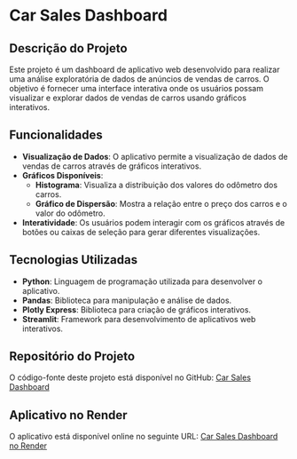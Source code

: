 # Car Sales Dashboard

## Descrição do Projeto

Este projeto é um dashboard de aplicativo web desenvolvido para realizar uma análise exploratória de dados de anúncios de vendas de carros. O objetivo é fornecer uma interface interativa onde os usuários possam visualizar e explorar dados de vendas de carros usando gráficos interativos.

## Funcionalidades

- **Visualização de Dados**: O aplicativo permite a visualização de dados de vendas de carros através de gráficos interativos.
- **Gráficos Disponíveis**:
  - **Histograma**: Visualiza a distribuição dos valores do odômetro dos carros.
  - **Gráfico de Dispersão**: Mostra a relação entre o preço dos carros e o valor do odômetro.
- **Interatividade**: Os usuários podem interagir com os gráficos através de botões ou caixas de seleção para gerar diferentes visualizações.

## Tecnologias Utilizadas

- **Python**: Linguagem de programação utilizada para desenvolver o aplicativo.
- **Pandas**: Biblioteca para manipulação e análise de dados.
- **Plotly Express**: Biblioteca para criação de gráficos interativos.
- **Streamlit**: Framework para desenvolvimento de aplicativos web interativos.

## Repositório do Projeto

O código-fonte deste projeto está disponível no GitHub: [Car Sales Dashboard](https://github.com/GrayWaeger/car-sales-dashboard)

## Aplicativo no Render

O aplicativo está disponível online no seguinte URL: [Car Sales Dashboard no Render](https://car-sales-dashboard-y1cd.onrender.com)